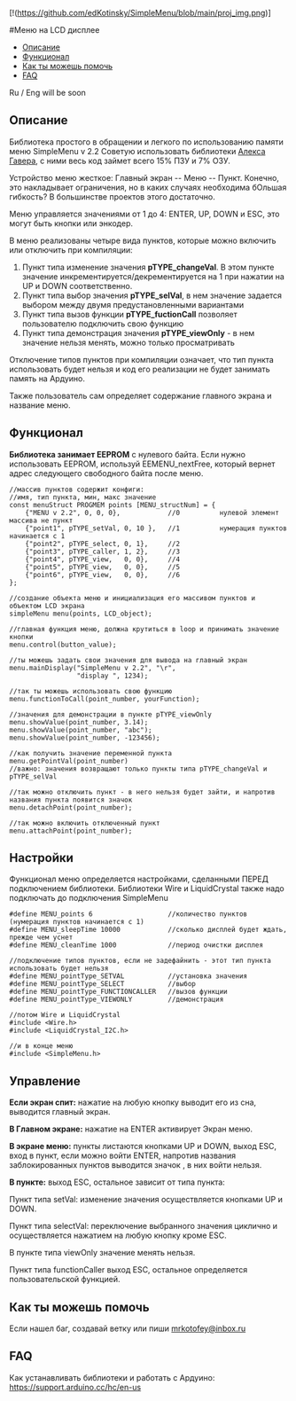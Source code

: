 [!(https://github.com/edKotinsky/SimpleMenu/blob/main/proj_img.png)]

#Меню на LCD дисплее
* [Описание](#chapter-0)
* [Функционал](#chapter-1)
* [Как ты можешь помочь](#chapter-2)
* [FAQ](#chapter-3)

<a id="chapter-0"></a>

Ru / Eng  will be soon

## Описание
Библиотека простого в обращении и легкого по использованию памяти меню SimpleMenu v 2.2
Cоветую использовать библиотеки [Алекса Гавера](https://alexgyver.ru/microlibs/), с ними весь код займет всего 15% ПЗУ и 7% ОЗУ.

Устройство меню жесткое: Главный экран -- Меню -- Пункт. Конечно, это накладывает ограничения, но в каких случаях необходима бОльшая гибкость? В большинстве проектов этого достаточно.

Меню управляется значениями от 1 до 4: ENTER, UP, DOWN и ESC, это могут быть кнопки или энкодер. 

В меню реализованы четыре вида пунктов, которые можно включить или отключить при компиляции: 

1. Пункт типа изменение значения **pTYPE_changeVal**. В этом пункте значение инкрементируется/декрементируется на 1 при нажатии на UP и DOWN соответственно.
2. Пункт типа выбор значения **pTYPE_selVal**, в нем значение задается выбором между двумя предустановленными вариантами
3. Пункт типа вызов функции **pTYPE_fuctionCall** позволяет пользователю подключить свою функцию
4. Пункт типа демонстрация значения **pTYPE_viewOnly** - в нем значение нельзя менять, можно только просматривать

Отключение типов пунктов при компиляции означает, что тип пункта использовать будет нельзя и код его реализации не будет занимать память на Ардуино.

Также пользователь сам определяет содержание главного экрана и название меню.

<a id="chapter-1"></a>
## Функционал
**Библиотека занимает EEPROM** с нулевого байта. Если нужно использовать EEPROM, используй EEMENU_nextFree, который вернет адрес следующего свободного байта после меню. 

	//массив пунктов содержит конфиги:
	//имя, тип пункта, мин, макс значение
	const menuStruct PROGMEM points [MENU_structNum] = {
		{"MENU v 2.2", 0, 0, 0},            //0			 нулевой элемент массива не пункт
		{"point1", pTYPE_setVal, 0, 10 },   //1			 нумерация пунктов начинается с 1
		{"point2", pTYPE_select, 0, 1},     //2
		{"point3", pTYPE_caller, 1, 2},     //3
		{"point4", pTYPE_view,   0, 0},     //4
		{"point5", pTYPE_view,   0, 0},     //5
		{"point6", pTYPE_view,   0, 0},     //6
	};

	//создание объекта меню и инициализация его массивом пунктов и объектом LCD экрана
	simpleMenu menu(points, LCD_object);

	//главная функция меню, должна крутиться в loop и принимать значение кнопки
	menu.control(button_value);

	//ты можешь задать свои значения для вывода на главный экран
	menu.mainDisplay("SimpleMenu v 2.2", "\r",
					 "display ", 1234);

	//так ты можешь использовать свою функцию
	menu.functionToCall(point_number, yourFunction);

	//значения для демонстрации в пункте pTYPE_viewOnly
	menu.showValue(point_number, 3.14);
	menu.showValue(point_number, "abc");
	menu.showValue(point_number, -123456);

	//как получить значение переменной пункта
	menu.getPointVal(point_number)
	//важно: значения возвращают только пункты типа pTYPE_changeVal и pTYPE_selVal

	//так можно отключить пункт - в него нельзя будет зайти, и напротив названия пункта появится значок
	menu.detachPoint(point_number);

	//так можно включить отключенный пункт
	menu.attachPoint(point_number);

## Настройки
Функционал меню определяется настройками, сделанными ПЕРЕД подключением библиотеки. 
Библиотеки Wire и LiquidCrystal также надо подключать до подключения SimpleMenu
	
	#define MENU_points 6					//количество пунктов (нумерация пунктов начинается с 1)
	#define MENU_sleepTime 10000			//сколько дисплей будет ждать, прежде чем уснет
	#define MENU_cleanTime 1000				//период очистки дисплея

	//подключение типов пунктов, если не задефайнить - этот тип пункта использовать будет нельзя
	#define MENU_pointType_SETVAL			//установка значения
	#define MENU_pointType_SELECT			//выбор
	#define MENU_pointType_FUNCTIONCALLER	//вызов функции
	#define MENU_pointType_VIEWONLY			//демонстрация

	//потом Wire и LiquidCrystal
	#include <Wire.h>
	#include <LiquidCrystal_I2C.h>

	//и в конце меню
	#include <SimpleMenu.h>

## Управление

**Если экран спит:**
нажатие на любую кнопку выводит его из сна, выводится главный экран.

**В Главном экране:**
нажатие на ENTER активирует Экран меню.

**В экране меню:**
пункты листаются кнопками UP и DOWN,
выход ESC,
вход в пункт, если можно войти ENTER,
напротив названия заблокированных пунктов выводится значок  , в них войти нельзя.

**В пункте:**
выход ESC, остальное зависит от типа пункта:

Пункт типа setVal:
изменение значения осуществляется кнопками UP и DOWN.

Пункт типа selectVal:
переключение выбранного значения циклично и осуществляется нажатием на любую кнопку кроме ESC.

В пункте типа viewOnly
значение менять нельзя.

Пункт типа functionCaller
выход ESC, остальное определяется пользовательской функцией.

<a id="chapter-2"></a>
## Как ты можешь помочь
Если нашел баг, создавай ветку или пиши mrkotofey@inbox.ru

<a id="chapter-2"></a>
## FAQ
Как устанавливать библиотеки и работать с Ардуино: https://support.arduino.cc/hc/en-us
